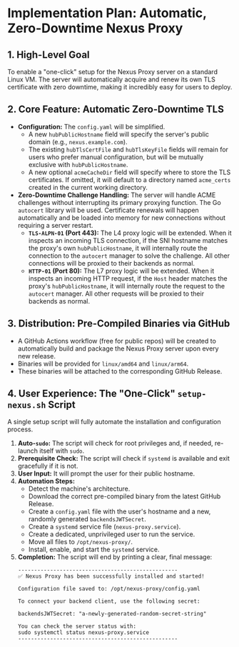 # Implementation Plan: Automatic, Zero-Downtime Nexus Proxy

## 1. High-Level Goal

To enable a "one-click" setup for the Nexus Proxy server on a standard Linux VM. The server will automatically acquire and renew its own TLS certificate with zero downtime, making it incredibly easy for users to deploy.

## 2. Core Feature: Automatic Zero-Downtime TLS

*   **Configuration:** The `config.yaml` will be simplified.
    *   A new `hubPublicHostname` field will specify the server's public domain (e.g., `nexus.example.com`).
    *   The existing `hubTlsCertFile` and `hubTlsKeyFile` fields will remain for users who prefer manual configuration, but will be mutually exclusive with `hubPublicHostname`.
    *   A new optional `acmeCacheDir` field will specify where to store the TLS certificates. If omitted, it will default to a directory named `acme_certs` created in the current working directory.
*   **Zero-Downtime Challenge Handling:** The server will handle ACME challenges without interrupting its primary proxying function. The Go `autocert` library will be used. Certificate renewals will happen automatically and be loaded into memory for new connections without requiring a server restart.
    *   **`TLS-ALPN-01` (Port 443):** The L4 proxy logic will be extended. When it inspects an incoming TLS connection, if the SNI hostname matches the proxy's own `hubPublicHostname`, it will internally route the connection to the `autocert` manager to solve the challenge. All other connections will be proxied to their backends as normal.
    *   **`HTTP-01` (Port 80):** The L7 proxy logic will be extended. When it inspects an incoming HTTP request, if the `Host` header matches the proxy's `hubPublicHostname`, it will internally route the request to the `autocert` manager. All other requests will be proxied to their backends as normal.

## 3. Distribution: Pre-Compiled Binaries via GitHub

*   A GitHub Actions workflow (free for public repos) will be created to automatically build and package the Nexus Proxy server upon every new release.
*   Binaries will be provided for `linux/amd64` and `linux/arm64`.
*   These binaries will be attached to the corresponding GitHub Release.

## 4. User Experience: The "One-Click" `setup-nexus.sh` Script

A single setup script will fully automate the installation and configuration process.

1.  **Auto-`sudo`:** The script will check for root privileges and, if needed, re-launch itself with `sudo`.
2.  **Prerequisite Check:** The script will check if `systemd` is available and exit gracefully if it is not.
3.  **User Input:** It will prompt the user for their public hostname.
4.  **Automation Steps:**
    *   Detect the machine's architecture.
    *   Download the correct pre-compiled binary from the latest GitHub Release.
    *   Create a `config.yaml` file with the user's hostname and a new, randomly generated `backendsJWTSecret`.
    *   Create a `systemd` service file (`nexus-proxy.service`).
    *   Create a dedicated, unprivileged user to run the service.
    *   Move all files to `/opt/nexus-proxy/`.
    *   Install, enable, and start the `systemd` service.
5.  **Completion:** The script will end by printing a clear, final message:
    ```text
    --------------------------------------------------
    ✅ Nexus Proxy has been successfully installed and started!

    Configuration file saved to: /opt/nexus-proxy/config.yaml

    To connect your backend client, use the following secret:

    backendsJWTSecret: "a-newly-generated-random-secret-string"

    You can check the server status with:
    sudo systemctl status nexus-proxy.service
    --------------------------------------------------
    ```
